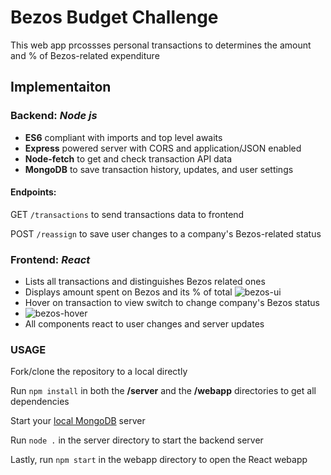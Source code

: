 # Bezos Budget Challenge

This web app prcossses personal transactions to determines the amount and % of Bezos-related expenditure

## Implementaiton

### Backend: *Node js*
- **ES6** compliant with imports and top level awaits
- **Express** powered server with CORS and application/JSON enabled
- **Node-fetch** to get and check transaction API data
- **MongoDB** to save transaction history, updates, and user settings

#### Endpoints:
GET `/transactions` to send transactions data to frontend

POST `/reassign` to save user changes to a company's Bezos-related status

### Frontend: *React*
- Lists all transactions and distinguishes Bezos related ones
- Displays amount spent on Bezos and its % of total
![bezos-ui](https://user-images.githubusercontent.com/46499432/162577455-fc2a2743-2054-4803-b647-0a416a2f584c.png)
- Hover on transaction to view switch to change company's Bezos status
- ![bezos-hover](https://user-images.githubusercontent.com/46499432/162577481-1e0eb966-a9ef-48a6-b56c-953fcc613a2a.png)
- All components react to user changes and server updates

### USAGE

Fork/clone the repository to a local directly

Run `npm install` in both the **/server** and the **/webapp** directories to get all dependencies

Start your [local MongoDB](https://www.mongodb.com/docs/guides/server/install/) server

Run `node .` in the server directory to start the backend server

Lastly, run `npm start` in the webapp directory to open the React webapp
